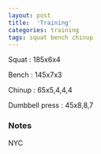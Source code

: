 ```yaml
---
layout: post
title:  'Training'
categories: training
tags: squat bench chinup
---
```


Squat : 185x6x4

Bench : 145x7x3

Chinup  : 65x5,4,4,4

Dumbbell press  : 45x8,8,7

### Notes

NYC
